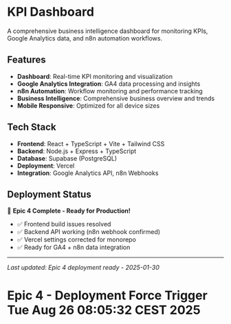 # KPI Dashboard

A comprehensive business intelligence dashboard for monitoring KPIs, Google Analytics data, and n8n automation workflows.

## Features

- **Dashboard**: Real-time KPI monitoring and visualization
- **Google Analytics Integration**: GA4 data processing and insights
- **n8n Automation**: Workflow monitoring and performance tracking
- **Business Intelligence**: Comprehensive business overview and trends
- **Mobile Responsive**: Optimized for all device sizes

## Tech Stack

- **Frontend**: React + TypeScript + Vite + Tailwind CSS
- **Backend**: Node.js + Express + TypeScript
- **Database**: Supabase (PostgreSQL)
- **Deployment**: Vercel
- **Integration**: Google Analytics API, n8n Webhooks

## Deployment Status

🚀 **Epic 4 Complete - Ready for Production!**
- ✅ Frontend build issues resolved
- ✅ Backend API working (n8n webhook confirmed)
- ✅ Vercel settings corrected for monorepo
- ✅ Ready for GA4 + n8n data integration

---
*Last updated: Epic 4 deployment ready - 2025-01-30*
# Epic 4 - Deployment Force Trigger Tue Aug 26 08:05:32 CEST 2025
